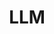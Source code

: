 ---
title: LLM
description: A description of this category
image:

# Badge style
style:
    background: "#2a9d8f"
    color: "#fff"
---